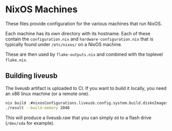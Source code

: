 # NixOS Machines

These files provide configuration for the various machines that run NixOS.

Each machine has its own directory with its hostname. Each of these contain the
`configuration.nix` and `hardware-configuration.nix` that is typically found
under `/etc/nixos/` on a NixOS machine.

These are then used by `flake-outputs.nix` and combined with the toplevel
`flake.nix`.

## Building liveusb

The liveusb artifact is uploaded to CI. If you want to build it locally, you need an
x86 linux machine (or a remote one).

```bash
nix build .#nixosConfigurations.liveusb.config.system.build.diskoImagesScript
./result --build-memory 2048
```

This will produce a liveusb.raw that you can simply `dd` to a flash drive (`/dev/sda`
for example).

[linux-builder]: https://daiderd.com/nix-darwin/manual/index.html#opt-nix.linux-builder.enable
